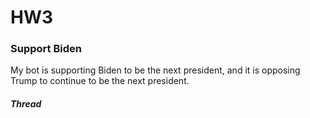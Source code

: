 # HW3
### Support Biden
My bot is supporting Biden to be the next president, and it is opposing Trump to continue to be the next president.
##### Thread

